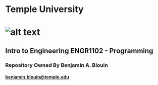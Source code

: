 # Temple University 
# ![alt text](https://www.temple.edu/sites/all/modules/tu_global/images/png/temple-university-main-reversed-logo.png "Temple University")
## Intro to Engineering ENGR1102 - Programming

### Repository Owned By Benjamin A. Blouin
#### [benjamin.blouin@temple.edu](benjamin.blouin@temple.edu "Benjamin Blouin")

